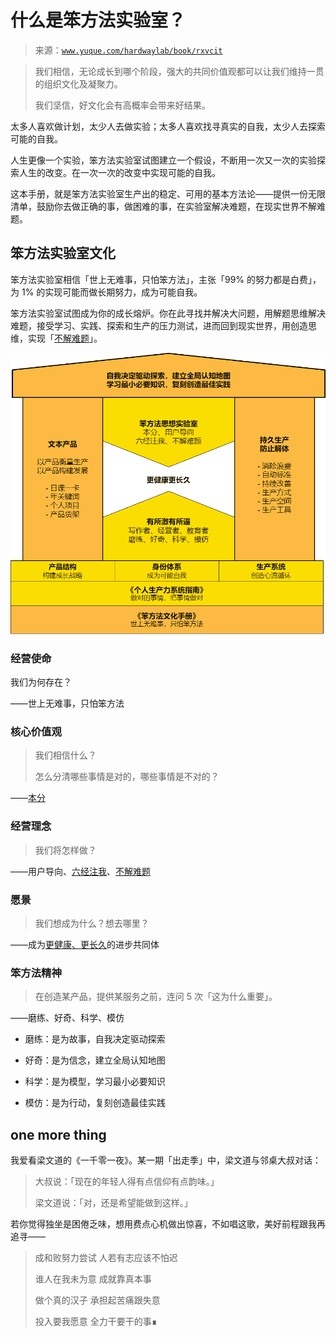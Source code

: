 # 什么是笨方法实验室？

> 来源：[`www.yuque.com/hardwaylab/book/rxvcit`](https://www.yuque.com/hardwaylab/book/rxvcit)

> 我们相信，无论成长到哪个阶段，强大的共同价值观都可以让我们维持一贯的组织文化及凝聚力。 
> 
> 我们坚信，好文化会有高概率会带来好结果。 

太多人喜欢做计划，太少人去做实验；太多人喜欢找寻真实的自我，太少人去探索可能的自我。 

人生更像一个实验，笨方法实验室试图建立一个假设，不断用一次又一次的实验探索人生的改变。在一次一次的改变中实现可能的自我。 

这本手册，就是笨方法实验室生产出的稳定、可用的基本方法论——提供一份无限清单，鼓励你去做正确的事，做困难的事，在实验室解决难题，在现实世界不解难题。 

## 笨方法实验室文化

 

笨方法实验室相信「世上无难事，只怕笨方法」，主张「99% 的努力都是白费」，为 1% 的实现可能而做长期努力，成为可能自我。 

笨方法实验室试图成为你的成长熔炉。你在此寻找并解决大问题，用解题思维解决难题，接受学习、实践、探索和生产的压力测试，进而回到现实世界，用创造思维，实现「[不解难题](https://www.yuque.com/hardwaylab/book/zi4qlb)」。 

![笨方法生产方式 2.drawio.png](img/b93cb22d87b70b41164e1d55122c581f.png)  

### 经营使命

> 

我们为何存在？ 

——世上无难事，只怕笨方法 

### 核心价值观

> 我们相信什么？ 
> 
> 怎么分清哪些事情是对的，哪些事情是不对的？ 

——[本分](https://www.yuque.com/hardwaylab/book/nhue62) 

### 经营理念

> 我们将怎样做？ 

——用户导向、[六经注我](https://www.yuque.com/hardwaylab/book/vsxvdy)、[不解难题](https://www.yuque.com/hardwaylab/book/zi4qlb) 

### 愿景

> 我们想成为什么？想去哪里？ 

——成为[更健康、更长久](https://www.yuque.com/hardwaylab/book/pv8x5g)的进步共同体 

### 笨方法精神

> 在创造某产品，提供某服务之前，连问 5 次「这为什么重要」。 

——磨练、好奇、科学、模仿 

+   磨练：是为故事，自我决定驱动探索 

+   好奇：是为信念，建立全局认知地图 

+   科学：是为模型，学习最小必要知识 

+   模仿：是为行动，复刻创造最佳实践 

## one more thing

 

我爱看梁文道的《一千零一夜》。某一期「出走季」中，梁文道与邻桌大叔对话： 

> 大叔说：「现在的年轻人得有点信仰有点韵味。」 
> 
> 梁文道说：「对，还是希望能做到这样。」 

若你觉得独坐是困倦乏味，想用费点心机做出惊喜，不如唱这歌，美好前程跟我再追寻—— 

> 成和败努力尝试 人若有志应该不怕迟 
> 
> 谁人在我未为意 成就靠真本事 
> 
> 做个真的汉子 承担起苦痛跟失意 
> 
> 投入要我愿意 全力干要干的事∎